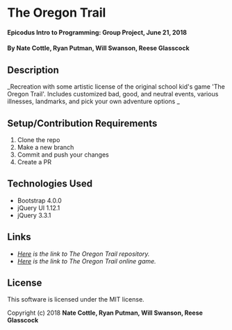 # The Oregon Trail

#### Epicodus Intro to Programming: Group Project, June 21, 2018

#### By Nate Cottle, Ryan Putman, Will Swanson, Reese Glasscock

## Description
 _Recreation with some artistic license of the original school kid's game 'The Oregon Trail'. Includes customized bad, good, and neutral events, various illnesses, landmarks, and pick your own adventure options _


## Setup/Contribution Requirements

1. Clone the repo
1. Make a new branch
1. Commit and push your changes
1. Create a PR

## Technologies Used

* Bootstrap 4.0.0
* jQuery UI 1.12.1
* jQuery 3.3.1

## Links

* _[Here](https://github.com/n8cotoa/oregon-trail) is the link to The Oregon Trail repository._
* _[Here](https://n8cotoa.github.io/oregon-trail) is the link to The Oregon Trail online game._

## License

This software is licensed under the MIT license.

Copyright (c) 2018 **Nate Cottle, Ryan Putman, Will Swanson, Reese Glasscock**
